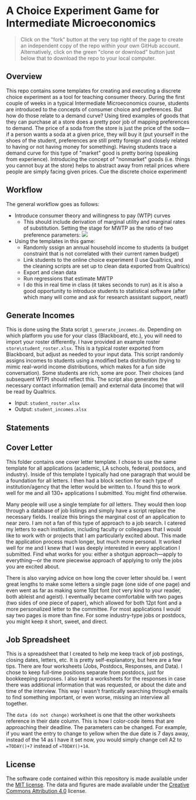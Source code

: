 # A Choice Experiment Game for Intermediate Microeconomics

> Click on the "fork" button at the very top right of the page to create an independent copy of the repo within your own GitHub account. Alternatively, click on the green "clone or download" button just below that to download the repo to your local computer.

## Overview

This repo contains some templates for creating and executing a discrete choice experiment as a tool for teaching consumer theory. During the first couple of weeks in a typical Intermediate Microeconomics course, students are introduced to the concepts of consumer choice and preferences. But how do those relate to a demand curve? Using tired examples of goods that they can purchase at a store does a pretty poor job of mapping preferences to demand. The price of a soda from the store is just the price of the soda—if a person wants a soda at a given price, they will buy it (put yourself in the shoes of the student, preferences are still pretty foreign and closely related to having or not having money for something). Having students trace a demand curve for this type of "market" good is pretty boring (speaking from experience). Introducing the concept of "nonmarket" goods (i.e. things you cannot buy at the store) helps to abstract away from retail prices where people are simply facing given prices. Cue the discrete choice experiment! 

## Workflow

The general workflow goes as follows: 

- Introduce consumer theory and willingness to pay (WTP) curves
  - This should include derivation of marginal utility and marginal rates of substitution. Setting the stage for MWTP as the ratio of two preference parameters: <img src="https://latex.codecogs.com/gif.latex?MU_{x}/MU_{\$}" /> 
- Using the templates in this game: 
  - Randomly sssign an annual household income to students (a budget constraint that is not correlated with their current ramen budget)
  - Link students to the online choice experiment (I use Qualtrics, and the cleaning scripts are set up to clean data exported from Qualtrics)
  - Export and clean data
  - Run regressions that estimate MWTP
   - I do this in real time in class (it takes seconds to run) as it is also a good opportunity to introduce students to statistical software (after which many will come and ask for research assistant support, neat!) 

## Generate Incomes 

This is done using the Stata script `1_generate_incomes.do`. Depending on which platform you use for your class (Blackboard, etc.), you will need to import your roster differently. I have provided an example roster `store\student_roster.xlsx`. This is a typical roster exported from Blackboard, but adjust as needed to your input data. This script randomly assigns incomes to students using a modified beta distribution (trying to mimic real-world income distributions, which makes for a fun side conversation). Some students are rich, some are poor. Their choices (and subsequent WTP) should reflect this. The script also generates the necessary contact information (email) and external data (income) that will be read by Qualtrics. 

- Input: `student_roster.xlsx`
- Output: `student_incomes.xlsx`

## Statements



## Cover Letter

This folder contains one cover letter template. I chose to use the same template for all applications (academic, LA schools, federal, postdocs, and industry). Inside of this template I typically had one paragraph that would be a foundation for all letters. I then had a block section for each type of institution/agency that the letter would be written to. I found this to work well for me and all 130+ applications I submitted. You might find otherwise.

Many people will use a single template for *all* letters. They would then loop through a database of job listings and simply have a script replace the necessary fields. I realize this brings the marginal cost of an application to near zero. I am not a fan of this type of approach to a job search. I catered my letters to each institution, including faculty or colleagues that I would like to work with or projects that I am particularly excited about. This made the application process much longer, but much more personal. It worked well for me and I knew that I was deeply interested in every application I submitted. Find what works for you: either a shotgun approach—apply to everything—or the more piecewise approach of applying to only the jobs you are excited about.

There is also varying advice on how long the cover letter should be. I went great lengths to make some letters a single page (one side of one page) and even went as far as making some 10pt font (*not* very kind to your reader, both ableist and ageist). I eventually became comfortable with two pages (two sides of one piece of paper), which allowed for both 12pt font and a more personalized letter to the committee. For most applications I would say two pages is more than fine. For some industry-type jobs or postdocs, you might keep it short, sweet, and direct. 

## Job Spreadsheet

This is a spreadsheet that I created to help me keep track of job postings, closing dates, letters, etc. It is pretty self-explanatory, but here are a few tips. There are four worksheets (Jobs, Postdocs, Responses, and Data). I chose to keep full-time positions separate from postdocs, just for bookkeeping purposes. I also kept a worksheets for the responses in case there was additional information that was requested, or about the date and time of the interview. This way I wasn't frantically searching through emails to find something important, or even worse, missing an interview all together. 

The `data (do not change)` worksheet is one that the other worksheets reference in their date column. This is how I color-code items that are approaching their deadline. The parameters can be changed. For example, if you want the entry to change to yellow when the due date is 7 days away, instead of the 14 as I have it set now, you would simply change cell A2 to `=TODAY()+7` instead of `=TODAY()+14`.  

## License

The software code contained within this repository is made available under the [MIT license](http://opensource.org/licenses/mit-license.php). The data and figures are made available under the [Creative Commons Attribution 4.0](https://creativecommons.org/licenses/by/4.0/) license.
